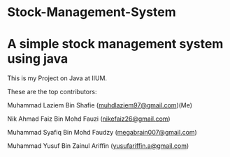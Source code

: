 # Stock-Management-System
# A simple stock management system using java

This is my Project on Java at IIUM.

These are the top contributors:


Muhammad Laziem Bin Shafie  (muhdlaziem97@gmail.com)(Me)

Nik Ahmad Faiz Bin Mohd Fauzi  (nikefaiz26@gmail.com)

Muhammad Syafiq Bin Mohd Faudzy  (megabrain007@gmail.com)

Muhammad Yusuf Bin Zainul Ariffin  (yusufariffin.a@gmail.com)

